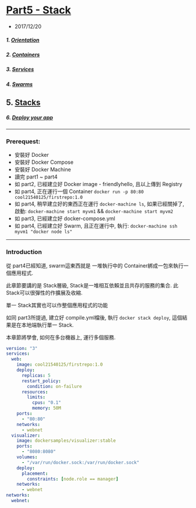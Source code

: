 # [Part5 - Stack](https://docs.docker.com/get-started/part5/)
- 2017/12/20

##### 1. [Orientation ](./part1.orientation.md)
##### 2. [Containers](./part2.containers.md)
##### 3. [Services](./part3.services.md)
##### 4. [Swarms](./part4.swarm.md)
## 5. [Stacks](./part5.stacks.md) 
##### 6. [Deploy your app](./part6.deploy.md)

---

### Prerequest:
- 安裝好 Docker
- 安裝好 Docker Compose
- 安裝好 Docker Machine
- 讀完 part1 ~ part4
- 如 part2, 已經建立好 Docker image - friendlyhello, 且以上傳到 Registry
- 如 part4, 正在運行一個 Container `docker run -p 80:80 cool21540125/firstrepo:1.0`
- 如 part4, 稍早建立好的東西正在運行 `docker-machine ls`, 如果已經關掉了, 啟動: `docker-machine start myvm1` && `docker-machine start myvm2`
- 如 part3, 已經建立好 docker-compose.yml
- 如 part4, 已經建立好 Swarm, 且正在運行中, 執行: `docker-machine ssh myvm1 "docker node ls"`

---
### Introduction
從 part4已經知道, swarm這東西就是 一堆執行中的 Container綁成一包來執行一個應用程式.

此章節要講的是 Stack層級, Stack是一堆相互依賴並且共存的服務的集合. 此 Stack可以很彈性的作擴展及收縮.

單一 Stack其實也可以作整個應用程式的功能

如同 part3所提過, 建立好 compile.yml檔後, 執行 `docker stack deploy`, 這個結果是在本地端執行單一 Stack.

本章節將學會, 如何在多台機器上, 運行多個服務.

```yml
version: "3"
services:
  web:
    image: cool21540125/firstrepo:1.0
    deploy:
      replicas: 5
      restart_policy:
        condition: on-failure
      resources:
        limits:
          cpus: "0.1"
          memory: 50M
    ports:
      - "80:80"
    networks:
      - webnet
  visualizer:
    image: dockersamples/visualizer:stable
    ports:
      - "8080:8080"
    volumes:
      - "/var/run/docker.sock:/var/run/docker.sock"
    deploy:
      placement:
        constraints: [node.role == manager]
    networks:
      - webnet
networks:
  webnet:
```